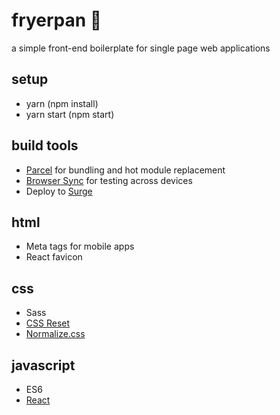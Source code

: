 # fryerpan 🍳
a simple front-end boilerplate for single page web applications

## setup
* yarn (npm install)
* yarn start (npm start)

## build tools
* [Parcel](https://parceljs.org/) for bundling and hot module replacement
* [Browser Sync](https://browsersync.io/) for testing across devices
* Deploy to [Surge](https://surge.sh/)

## html
* Meta tags for mobile apps
* React favicon

## css
* Sass
* [CSS Reset](https://meyerweb.com/eric/tools/css/reset/)
* [Normalize.css](https://necolas.github.io/normalize.css/)

## javascript
* ES6
* [React](https://reactjs.org)